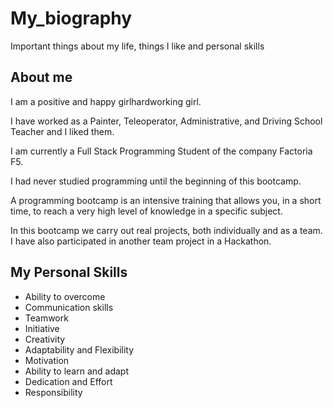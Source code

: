 # My_biography
Important things about my life, things I like and personal skills


## About me
I am a positive and happy girlhardworking girl. 

I have worked as a Painter, Teleoperator, Administrative, and Driving School Teacher and I liked them.

I am currently a Full Stack Programming Student of the company Factoria F5.

I had never studied programming until the beginning of this bootcamp.

A programming bootcamp is an intensive training that allows you, in a short time, to reach a very high level of knowledge in a specific subject.

In this bootcamp we carry out real projects, both individually and as a team. I have also participated in another team project in a Hackathon.

## My Personal Skills

  - Ability to overcome
  - Communication skills
  - Teamwork
  - Initiative
  - Creativity
  - Adaptability and Flexibility
  - Motivation
  - Ability to learn and adapt
  - Dedication and Effort
  - Responsibility
  


